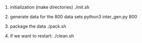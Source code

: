 1. initialization (make directories)
   ./init.sh

2. generate data for the 800 data sets
   python3 inter_gen.py 800

3. package the data
   ./pack.sh

4. if we want to restart:
   ./clean.sh 
